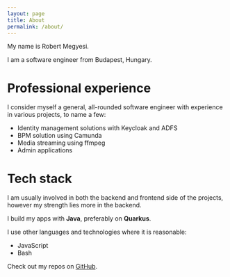 ```yaml
---
layout: page
title: About
permalink: /about/
---
```


My name is Robert Megyesi.

I am a software engineer from Budapest, Hungary.

# Professional experience

I consider myself a general, all-rounded software engineer with experience in various projects, to name a few:

* Identity management solutions with Keycloak and ADFS
* BPM solution using Camunda
* Media streaming using ffmpeg
* Admin applications

# Tech stack

I am usually involved in both the backend and frontend side of the projects, however my strength lies more in the
backend.

I build my apps with **Java**, preferably on **Quarkus**.

I use other languages and technologies where it is reasonable:

* JavaScript
* Bash

Check out my repos on [GitHub](https://github.com/rmegyesi).
